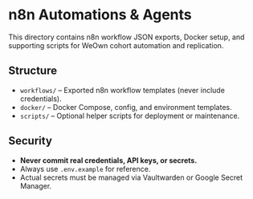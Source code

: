 # n8n Automations & Agents

This directory contains n8n workflow JSON exports, Docker setup, and supporting scripts for WeOwn cohort automation and replication.

## Structure
- `workflows/` – Exported n8n workflow templates (never include credentials).
- `docker/` – Docker Compose, config, and environment templates.
- `scripts/` – Optional helper scripts for deployment or maintenance.

## Security
- **Never commit real credentials, API keys, or secrets.**
- Always use `.env.example` for reference.
- Actual secrets must be managed via Vaultwarden or Google Secret Manager.